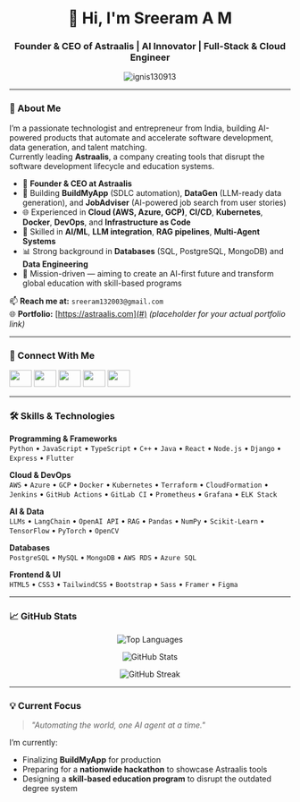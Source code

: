 <h1 align="center">🚀 Hi, I'm Sreeram A M</h1>
<h3 align="center">Founder & CEO of Astraalis | AI Innovator | Full-Stack & Cloud Engineer</h3>

<p align="center">
  <img src="https://komarev.com/ghpvc/?username=ignis130913&label=Profile%20Views&color=0e75b6&style=flat" alt="ignis130913" />
</p>

---

### 🌟 About Me
I’m a passionate technologist and entrepreneur from India, building AI-powered products that automate and accelerate software development, data generation, and talent matching.  
Currently leading **Astraalis**, a company creating tools that disrupt the software development lifecycle and education systems.

- 💼 **Founder & CEO at Astraalis**
- 🚀 Building **BuildMyApp** (SDLC automation), **DataGen** (LLM-ready data generation), and **JobAdviser** (AI-powered job search from user stories)
- 🌐 Experienced in **Cloud (AWS, Azure, GCP)**, **CI/CD**, **Kubernetes**, **Docker**, **DevOps**, and **Infrastructure as Code**
- 🤖 Skilled in **AI/ML**, **LLM integration**, **RAG pipelines**, **Multi-Agent Systems**
- 📊 Strong background in **Databases** (SQL, PostgreSQL, MongoDB) and **Data Engineering**
- 🎯 Mission-driven — aiming to create an AI-first future and transform global education with skill-based programs

📫 **Reach me at:** `sreeram132003@gmail.com`  
🌐 **Portfolio:** [https://astraalis.com](#) *(placeholder for your actual portfolio link)*  

---

### 🤝 Connect With Me
<p align="left">
<a href="https://linkedin.com/in/sreeram-am" target="_blank"><img src="https://raw.githubusercontent.com/rahuldkjain/github-profile-readme-generator/master/src/images/icons/Social/linked-in-alt.svg" height="30" width="40" /></a>
<a href="https://instagram.com/m.r_c.r.a.z.y" target="_blank"><img src="https://raw.githubusercontent.com/rahuldkjain/github-profile-readme-generator/master/src/images/icons/Social/instagram.svg" height="30" width="40" /></a>
<a href="https://www.hackerrank.com/sreeram132003" target="_blank"><img src="https://raw.githubusercontent.com/rahuldkjain/github-profile-readme-generator/master/src/images/icons/Social/hackerrank.svg" height="30" width="40" /></a>
<a href="https://www.leetcode.com/ignis13" target="_blank"><img src="https://raw.githubusercontent.com/rahuldkjain/github-profile-readme-generator/master/src/images/icons/Social/leet-code.svg" height="30" width="40" /></a>
<a href="https://auth.geeksforgeeks.org/user/sreeramt46a" target="_blank"><img src="https://raw.githubusercontent.com/rahuldkjain/github-profile-readme-generator/master/src/images/icons/Social/geeks-for-geeks.svg" height="30" width="40" /></a>
</p>

---

### 🛠️ Skills & Technologies

**Programming & Frameworks**  
`Python` • `JavaScript` • `TypeScript` • `C++` • `Java` • `React` • `Node.js` • `Django` • `Express` • `Flutter`

**Cloud & DevOps**  
`AWS` • `Azure` • `GCP` • `Docker` • `Kubernetes` • `Terraform` • `CloudFormation` • `Jenkins` • `GitHub Actions` • `GitLab CI` • `Prometheus` • `Grafana` • `ELK Stack`

**AI & Data**  
`LLMs` • `LangChain` • `OpenAI API` • `RAG` • `Pandas` • `NumPy` • `Scikit-Learn` • `TensorFlow` • `PyTorch` • `OpenCV`

**Databases**  
`PostgreSQL` • `MySQL` • `MongoDB` • `AWS RDS` • `Azure SQL`

**Frontend & UI**  
`HTML5` • `CSS3` • `TailwindCSS` • `Bootstrap` • `Sass` • `Framer` • `Figma`

---

### 📈 GitHub Stats
<p align="center">
  <img src="https://github-readme-stats.vercel.app/api/top-langs?username=ignis130913&show_icons=true&locale=en&layout=compact" alt="Top Languages" />
</p>
<p align="center">
  <img src="https://github-readme-stats.vercel.app/api?username=ignis130913&show_icons=true&locale=en" alt="GitHub Stats" />
</p>
<p align="center">
  <img src="https://github-readme-streak-stats.herokuapp.com/?user=ignis130913" alt="GitHub Streak" />
</p>

---

### 💡 Current Focus
> *"Automating the world, one AI agent at a time."*

I’m currently:
- Finalizing **BuildMyApp** for production
- Preparing for a **nationwide hackathon** to showcase Astraalis tools
- Designing a **skill-based education program** to disrupt the outdated degree system
